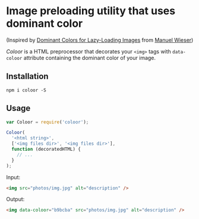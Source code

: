 # Image preloading utility that uses dominant color

(Inspired by [Dominant Colors for Lazy-Loading Images](https://manu.ninja/dominant-colors-for-lazy-loading-images) from [Manuel Wieser](https://twitter.com/manuelwieser))

*Coloor* is a HTML preprocessor that decorates your `<img>` tags with `data-coloor` attribute containing the dominant color of your image.

## Installation

`npm i coloor -S`

## Usage

```js
var Coloor = require('coloor');

Coloor(
  '<html string>',
  ['<img files dir>', '<img files dir>'],
  function (decoratedHTML) {
    // ...
  }
);
```

Input:

```html
<img src="photos/img.jpg" alt="description" />
```

Output:

```html
<img data-coloor="b9bcba" src="photos/img.jpg" alt="description" />
```